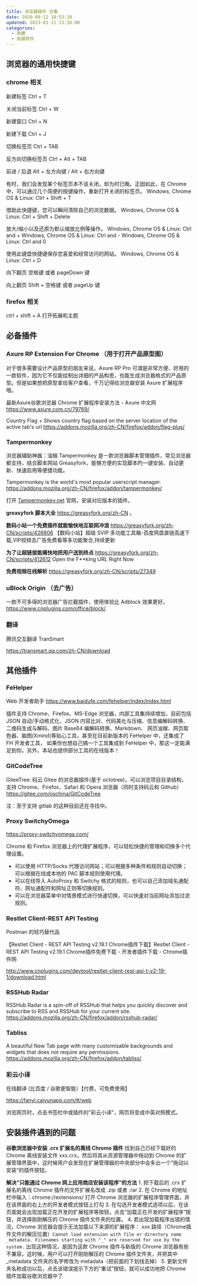 ```yaml
---
title: 浏览器插件 合集
date: 2020-09-12 10:53:39
updated: 2023-01-11 13:28:00
categories:
  - 收藏
  - 拓展软件
---
```


## 浏览器的通用快捷键

### chrome 相关

新建标签
Ctrl + T

关闭当前标签
Ctrl + W

新建窗口
Ctrl + N

新建下载
Ctrl + J

切换标签页
Ctrl + TAB

反方向切换标签页
Ctrl + Alt + TAB

前进 / 后退
Alt + 左方向键 / Alt + 右方向键

有时，我们会发现某个标签页本不该关闭，却为时已晚。正因如此，在 Chrome 中，可以通过几个简便的按键操作，重新打开关闭的标签页。
Windows, Chrome OS & Linux: Ctrl + Shift + T

借助此快捷键，您可以瞬间清除自己的浏览数据。
Windows, Chrome OS & Linux: Ctrl + Shift + Delete

放大/缩小以及还原为默认缩放比例等操作。
Windows, Chrome OS & Linux: Ctrl and +
Windows, Chrome OS & Linux: Ctrl and -
Windows, Chrome OS & Linux: Ctrl and 0

使用此键盘快捷键保存您喜爱和经常访问的网站。
Windows, Chrome OS & Linux: Ctrl + D

向下翻页
空格键 或者 pageDown 键

向上翻页
Shift + 空格键 或者 pageUp 键

<!-- more -->

### firefox 相关

ctrl + shift + A 打开拓展和主题

## 必备插件

### Axure RP Extension For Chrome （用于打开产品原型图）

对于很多需要设计产品原型的朋友来说，Axure RP Pro 可谓是非常方便、好用的一款软件，因为它不仅能绘制出详细的产品构思，也能生成浏览器格式的产品原型。但是如果想把原型拿给客户查看，千万记得给浏览器安装 Axure 扩展程序哦。

最新Axure谷歌浏览器 Chrome 扩展程序安装方法 - Axure 中文网
<https://www.axure.com.cn/79769/>

Country Flag +
Shows country flag based on the server location of the active tab's url
<https://addons.mozilla.org/zh-CN/firefox/addon/flag-plus/>

### Tampermonkey

浏览器辅助神器：油猴
Tampermonkey 是一款浏览器脚本管理插件，常见浏览器都支持，结合脚本网站 Greasyfork，能够方便的实现脚本旳一键安装、自动更新、快速启用等便捷功能。

Tampermonkey is the world's most popular userscript manager.
<https://addons.mozilla.org/zh-CN/firefox/addon/tampermonkey/>

打开 [Tampermonkey.net](https://link.zhihu.com/?target=http%3A//tampermonkey.net/) 官网，安装对应版本的插件。

**greasyfork 脚本大全**
<https://greasyfork.org/zh-CN> 。

**数码小站一个免费插件就能愉快地互联网冲浪**
<https://greasyfork.org/zh-CN/scripts/426806>
【数码小站】超级 SVIP 多功能工具箱-百度网盘直链高速下载,VIP视频去广告免费看等多功能聚合,持续更新

**为了让超链接能痛快地把用户送到终点**
<https://greasyfork.org/zh-CN/scripts/412612>
Open the F**king URL Right Now

**免费视频在线解析**
<https://greasyfork.org/zh-CN/scripts/27349>

### uBlock Origin （去广告）

一款不可多得的浏览器广告拦截插件，使用体验比 Adblock 效果更好。
<https://www.cnplugins.com/office/block/>

### 翻译

腾讯交互翻译 TranSmart

<https://transmart.qq.com/zh-CN/download>

## 其他插件

### FeHelper

Web 开发者助手
<https://www.baidufe.com/fehelper/index/index.html>

插件支持 Chrome、Firefox、MS-Edge 浏览器，内部工具集持续增加，目前包括 JSON 自动/手动格式化、JSON 内容比对、代码美化与压缩、信息编解码转换、二维码生成与解码、图片 Base64 编解码转换、Markdown、 网页油猴、网页取色器、脑图(Xmind)等贴心工具，甚至在目前新版本的 FeHelper 中，还集成了 FH 开发者工具， 如果你也想自己搞一个工具集成到 FeHelper 中，那这一定能满足到你。另外，本站也提供部分工具的在线版本！

### GitCodeTree

GiteeTree: 码云 Gitee 的浏览器插件(基于 octotree)，可以浏览项目目录结构，支持 Chrome、Firefox、Safari 和 Opera 浏览器（同时支持码云和 Github）
<https://gitee.com/oschina/GitCodeTree>

注：至于支持 gitlab 的这种目前还在寻找中。

### Proxy SwitchyOmega

<https://proxy-switchyomega.com/>

Chrome 和 Firefox 浏览器上的代理扩展程序，可以轻松快捷的管理和切换多个代理设置。

* 可以使用 HTTP/Socks 代理访问网站；可以根据多种条件和规则自动切换；可以根据在线或本地的 PAC 脚本规则使用代理。
* 可以在线导入 AutoProxy 和 Switchy 格式的规则，也可以自己添加域名通配符、网址通配符和网址正则等切换规则。
* 可以在浏览器菜单中对情景模式进行快速切换，可以快速对当前网址添加过滤规则。

### Restlet Client-REST API Testing

Postman 的轻巧替代品

【Restlet Client - REST API Testing v2.19.1 Chrome插件下载】Restlet Client - REST API Testing v2.19.1 Chrome插件免费下载 - 开发者插件下载 - Chrome插件网

<http://www.cnplugins.com/devtool/restlet-client-rest-api-t-v2-19-1/download.html>

### RSSHub Radar

RSSHub Radar is a spin-off of RSSHub that helps you quickly discover and subscribe to RSS and RSSHub for your current site.
<https://addons.mozilla.org/zh-CN/firefox/addon/rsshub-radar/>

### Tabliss

A beautiful New Tab page with many customisable backgrounds and widgets that does not require any permissions.
<https://addons.mozilla.org/zh-CN/firefox/addon/tabliss/>

### 彩云小译

在线翻译  (比百度 / 谷歌更智能）【付费，可免费使用】

<https://fanyi.caiyunapp.com/#/web>

浏览网页时，点击书签栏中或插件的"彩云小译"，网页将变成中英对照模式。

## 安装插件遇到的问题

**谷歌浏览器中安装 .crx 扩展名的离线 Chrome 插件**
找到自己已经下载好的 Chrome 离线安装文件 xxx.crx，然后将其从资源管理器中拖动到 Chrome 的扩展管理界面中，这时候用户会发现在扩展管理器的中央部分中会多出一个”拖动以安装“的插件按钮。

**解决“只能通过 Chrome 网上应用商店安装该程序”的方法**
1\. 把下载后的 .crx 扩展名的离线 Chrome 插件的文件扩展名改成 .zip 或者 .rar
2\. 在 Chrome 的地址栏中输入：chrome://extensions/ 打开 Chrome 浏览器的扩展程序管理界面，并在该界面的右上方的开发者模式按钮上打勾
3\. 在勾选开发者模式选项以后，在该页面就会出现加载正在开发的扩展程序等按钮，点击“加载正在开发的扩展程序”按钮，并选择刚刚解压的 Chrome 插件文件夹的位置。
4\. 若出现加载程序出错的情况，Chrome 浏览器会提示无法加载以下来源的扩展程序： xxx 路径（Chrome插件文件的解压位置）`Cannot load extension with file or directory name _metadata. Filenames starting with "_" are reserved for use by the system.`
出现这种情况，是因为这款 Chrome 插件与新版的 Chrome 浏览器有些不兼容，这时候，用户可以打开刚刚解压的 Chrome 插件文件夹，并把其中 _metadata 文件夹的名字修改为 metadata（把前面的下划线去掉）
5\. 更新文件夹名称成功以后，点击该错误提示下方的“重试”按钮，就可以成功地把 Chrome 插件加载谷歌浏览器中了
